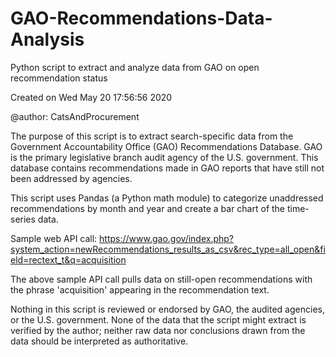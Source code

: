 # GAO-Recommendations-Data-Analysis
Python script to extract and analyze data from GAO on open recommendation status

Created on Wed May 20 17:56:56 2020

@author: CatsAndProcurement

The purpose of this script is to extract search-specific data from the Government Accountability Office (GAO) Recommendations Database. GAO is the primary legislative branch audit agency of the U.S. government. This database contains recommendations made in GAO reports that have still not been addressed by agencies.

This script uses Pandas (a Python math module) to categorize unaddressed recommendations by month and year and create a bar chart of the time-series data.

Sample web API call:
https://www.gao.gov/index.php?system_action=newRecommendations_results_as_csv&rec_type=all_open&field=rectext_t&q=acquisition

The above sample API call pulls data on still-open recommendations with the phrase 'acquisition' appearing in the recommendation text.

Nothing in this script is reviewed or endorsed by GAO, the audited agencies, or the U.S. government. None of the data that the script might extract is verified by the author; neither raw data nor conclusions drawn from the data should be interpreted as authoritative.
